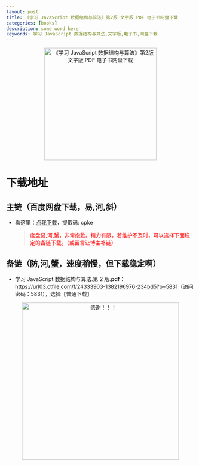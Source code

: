 ```yaml
---
layout: post
title: 《学习 JavaScript 数据结构与算法》第2版 文字版 PDF 电子书网盘下载
categories: [books]
description: some word here
keywords: 学习 JavaScript 数据结构与算法,文字版,电子书,网盘下载
---
```


<div align="center"><img src="https://pic.imgdb.cn/item/67060c95d29ded1a8c59ebff.png" alt="《学习 JavaScript 数据结构与算法》第2版 文字版 PDF 电子书网盘下载" width="300px" height="auto"></div>

# 下载地址

## 主链（百度网盘下载，易,河,斜）

- 看这里：[点我下载](https://pan.baidu.com/s/1iMXUbSbtZQZjDcqDmnWUyw?pwd=cpke)，提取码: cpke

  > <p style="color:red" >度盘易,河,蟹，非常抱歉。精力有限，若维护不及时，可以选择下面稳定的备链下载。（或留言让博主补链）</p>

## 备链（防,河,蟹，速度稍慢，但下载稳定啊）

- 学习 JavaScript 数据结构与算法.第 2 版.**pdf**：<https://url03.ctfile.com/f/24333903-1382196976-234bd5?p=5831>（访问密码：5831），选择【普通下载】

<div align="center"><img src="https://pic.imgdb.cn/item/661246bf68eb935713c7f81c.gif" alt="感谢！！！" width="420px" height="auto"/></div>

